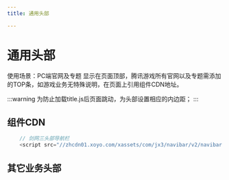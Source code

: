 ```yaml
---
title: 通用头部

---
```

# 通用头部
使用场景：PC端官网及专题
显示在页面顶部，腾讯游戏所有官网以及专题需添加的TOP条，如游戏业务无特殊说明，在页面上引用组件CDN地址。

:::warning
为防止加载title.js后页面跳动，为头部设置相应的内边距；
:::
## 组件CDN
```javascript
    // 剑网三头部导航栏
    <script src="//zhcdn01.xoyo.com/xassets/com/jx3/navibar/v2/navibar.js"></script>
```
## 其它业务头部
